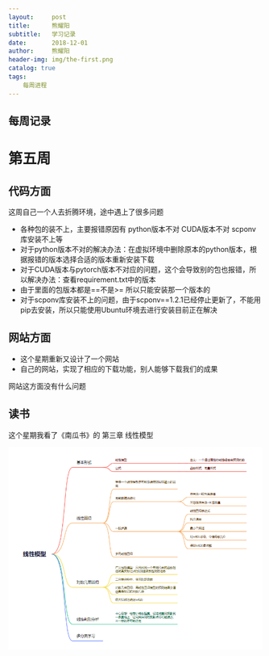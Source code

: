 ```yaml
---
layout:     post
title:      熊耀阳
subtitle:   学习记录
date:       2018-12-01
author:     熊耀阳
header-img: img/the-first.png
catalog: true
tags:
    每周进程
---
```

每周记录
----
# 第五周

## 代码方面

这周自己一个人去折腾环境，途中遇上了很多问题

- 各种包的装不上，主要报错原因有 python版本不对 CUDA版本不对 scponv库安装不上等
- 对于python版本不对的解决办法：在虚拟环境中删除原本的python版本，根据报错的版本选择合适的版本重新安装下载
- 对于CUDA版本与pytorch版本不对应的问题，这个会导致别的包也报错，所以解决办法：查看requirement.txt中的版本
- 由于里面的包版本都是==不是>= 所以只能安装那一个版本的
- 对于scponv库安装不上的问题，由于scponv==1.2.1已经停止更新了，不能用pip去安装，所以只能使用Ubuntu环境去进行安装目前正在解决

## 网站方面

- 这个星期重新又设计了一个网站
- 自己的网站，实现了相应的下载功能，别人能够下载我们的成果

网站这方面没有什么问题

## 读书

这个星期我看了《南瓜书》的 第三章 线性模型

![](files/第三章.png)

